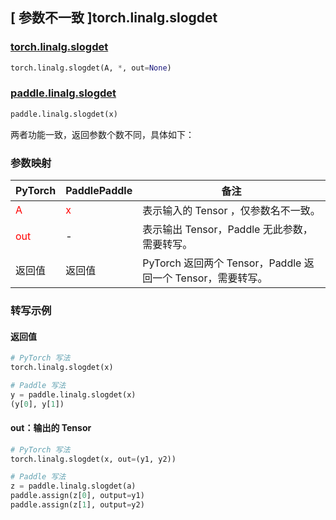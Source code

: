 ## [ 参数不一致 ]torch.linalg.slogdet
### [torch.linalg.slogdet](https://pytorch.org/docs/stable/generated/torch.linalg.slogdet.html#torch.linalg.slogdet)

```python
torch.linalg.slogdet(A, *, out=None)
```

### [paddle.linalg.slogdet](https://www.paddlepaddle.org.cn/documentation/docs/zh/develop/api/paddle/linalg/slogdet_cn.html#slogdet)

```python
paddle.linalg.slogdet(x)
```

两者功能一致，返回参数个数不同，具体如下：

### 参数映射
| PyTorch       | PaddlePaddle | 备注                                                   |
| ------------- | ------------ | ------------------------------------------------------ |
| <font color='red'> A </font> | <font color='red'> x </font> | 表示输入的 Tensor ，仅参数名不一致。  |
| <font color='red'> out </font> | - | 表示输出 Tensor，Paddle 无此参数，需要转写。  |
| 返回值 | 返回值 | PyTorch 返回两个 Tensor，Paddle 返回一个 Tensor，需要转写。  |


### 转写示例

#### 返回值
```python
# PyTorch 写法
torch.linalg.slogdet(x)

# Paddle 写法
y = paddle.linalg.slogdet(x)
(y[0], y[1])
```

#### out：输出的 Tensor
```python
# PyTorch 写法
torch.linalg.slogdet(x, out=(y1, y2))

# Paddle 写法
z = paddle.linalg.slogdet(a)
paddle.assign(z[0], output=y1)
paddle.assign(z[1], output=y2)
```
